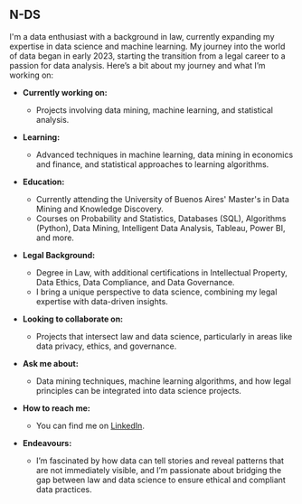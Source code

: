 ## N-DS

I'm a data enthusiast with a background in law, currently expanding my expertise in data science and machine learning. My journey into the world of data began in early 2023, starting the transition from a legal career to a passion for data analysis. Here’s a bit about my journey and what I’m working on:

- **Currently working on:** 
  - Projects involving data mining, machine learning, and statistical analysis.
  
- **Learning:** 
  - Advanced techniques in machine learning, data mining in economics and finance, and statistical approaches to learning algorithms.
  
- **Education:**
  - Currently attending the University of Buenos Aires' Master's in Data Mining and Knowledge Discovery.
  - Courses on Probability and Statistics, Databases (SQL), Algorithms (Python), Data Mining, Intelligent Data Analysis, Tableau, Power BI, and more.
  
- **Legal Background:** 
  - Degree in Law, with additional certifications in Intellectual Property, Data Ethics, Data Compliance, and Data Governance.
  - I bring a unique perspective to data science, combining my legal expertise with data-driven insights.
  
- **Looking to collaborate on:** 
  - Projects that intersect law and data science, particularly in areas like data privacy, ethics, and governance.
  
- **Ask me about:** 
  - Data mining techniques, machine learning algorithms, and how legal principles can be integrated into data science projects.
  
- **How to reach me:** 
  - You can find me on [LinkedIn](https://www.linkedin.com/in/nahuel-alba-8556a5323/).
  
- **Endeavours:** 
  - I’m fascinated by how data can tell stories and reveal patterns that are not immediately visible, and I’m passionate about bridging the gap between law and data science to ensure ethical and compliant data practices.
